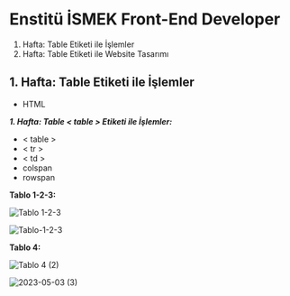 # Enstitü İSMEK Front-End Developer

1. Hafta: Table Etiketi ile İşlemler
2. Hafta: Table Etiketi ile Website Tasarımı

## 1. Hafta: Table Etiketi ile İşlemler

- HTML

<b><i>1. Hafta: Table < table > Etiketi ile İşlemler:</i></b>

- < table >
- < tr >
- < td >
- colspan
- rowspan

<b> Tablo 1-2-3:</b>

![Tablo 1-2-3](https://user-images.githubusercontent.com/112883476/235875678-c5920fa5-48e4-4a8b-b5f5-2423ff6d1e35.png)

![Tablo-1-2-3](https://user-images.githubusercontent.com/112883476/235875374-5deafaa2-1618-48d3-9da0-044f3b094c90.png)

<b> Tablo 4:</b>

![Tablo 4 (2)](https://user-images.githubusercontent.com/112883476/235875744-e9ba6328-0152-4dab-bf1b-9f7134a34450.png)

![2023-05-03 (3)](https://user-images.githubusercontent.com/112883476/235873109-73de8808-5eb2-4cbf-af99-4159cc73a06d.png)
